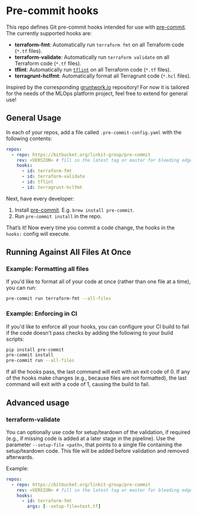 # Pre-commit hooks

This repo defines Git pre-commit hooks intended for use with [pre-commit](http://pre-commit.com/). The currently
supported hooks are:

* **terraform-fmt**: Automatically run `terraform fmt` on all Terraform code (`*.tf` files).
* **terraform-validate**: Automatically run `terraform validate` on all Terraform code (`*.tf` files).
* **tflint**: Automatically run [`tflint`](https://github.com/terraform-linters/tflint) on all Terraform code (`*.tf` files).
* **terragrunt-hclfmt**: Automatically format all Terragrunt code (`*.hcl` files).

Inspired by the corresponding [gruntwork.io](https://github.com/gruntwork-io/pre-commit) repository! For now it is tailored for the needs of the MLOps platform project,
feel free to extend for general use!

## General Usage

In each of your repos, add a file called `.pre-commit-config.yaml` with the following contents:

```yaml
repos:
  - repo: https://bitbucket.org/linkit-group/pre-commit
    rev: <VERSION> # fill in the latest tag or master for bleeding edge
    hooks:
      - id: terraform-fmt
      - id: terraform-validate
      - id: tflint
      - id: terragrunt-hclfmt
```

Next, have every developer:

1. Install [pre-commit](http://pre-commit.com/). E.g. `brew install pre-commit`.
1. Run `pre-commit install` in the repo.

That’s it! Now every time you commit a code change, the hooks in the `hooks:` config will execute.

## Running Against All Files At Once

### Example: Formatting all files

If you'd like to format all of your code at once (rather than one file at a time), you can run:

```bash
pre-commit run terraform-fmt --all-files
```

### Example: Enforcing in CI

If you'd like to enforce all your hooks, you can configure your CI build to fail if the code doesn't pass checks by
adding the following to your build scripts:

```bash
pip install pre-commit
pre-commit install
pre-commit run --all-files
```

If all the hooks pass, the last command will exit with an exit code of 0. If any of the hooks make changes (e.g.,
because files are not formatted), the last command will exit with a code of 1, causing the build to fail.

## Advanced usage

### terraform-validate

You can optionally use code for setup/teardown of the validation, if required (e.g., if missing code is added at a later stage in the pipeline). Use the parameter
```--setup-file <path>```, that points to a single file containing the setup/teardown code. This file will be added before validation and removed afterwards.

Example:

```yaml
repos:
  - repo: https://bitbucket.org/linkit-group/pre-commit
    rev: <VERSION> # fill in the latest tag or master for bleeding edge
    hooks:
      - id: terraform-fmt
        args: [--setup-file=test.tf]
```

